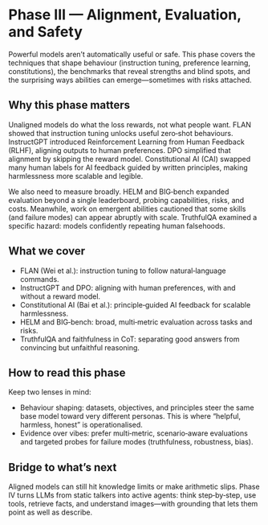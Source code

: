# Phase III — Alignment, Evaluation, and Safety

Powerful models aren’t automatically useful or safe. This phase covers the
techniques that shape behaviour (instruction tuning, preference learning,
constitutions), the benchmarks that reveal strengths and blind spots, and the
surprising ways abilities can emerge—sometimes with risks attached.

## Why this phase matters

Unaligned models do what the loss rewards, not what people want. FLAN showed
that instruction tuning unlocks useful zero‑shot behaviours. InstructGPT
introduced Reinforcement Learning from Human Feedback (RLHF), aligning outputs
to human preferences. DPO simplified that alignment by skipping the reward
model. Constitutional AI (CAI) swapped many human labels for AI feedback guided
by written principles, making harmlessness more scalable and legible.

We also need to measure broadly. HELM and BIG‑bench expanded evaluation beyond a
single leaderboard, probing capabilities, risks, and costs. Meanwhile, work on
emergent abilities cautioned that some skills (and failure modes) can appear
abruptly with scale. TruthfulQA examined a specific hazard: models confidently
repeating human falsehoods.

## What we cover

- FLAN (Wei et al.): instruction tuning to follow natural‑language commands.
- InstructGPT and DPO: aligning with human preferences, with and without a
  reward model.
- Constitutional AI (Bai et al.): principle‑guided AI feedback for scalable
  harmlessness.
- HELM and BIG‑bench: broad, multi‑metric evaluation across tasks and risks.
- TruthfulQA and faithfulness in CoT: separating good answers from convincing
  but unfaithful reasoning.

## How to read this phase

Keep two lenses in mind:
- Behaviour shaping: datasets, objectives, and principles steer the same base
  model toward very different personas. This is where “helpful, harmless,
  honest” is operationalised.
- Evidence over vibes: prefer multi‑metric, scenario‑aware evaluations and
  targeted probes for failure modes (truthfulness, robustness, bias).

## Bridge to what’s next

Aligned models can still hit knowledge limits or make arithmetic slips. Phase
IV turns LLMs from static talkers into active agents: think step‑by‑step, use
tools, retrieve facts, and understand images—with grounding that lets them point
as well as describe.

